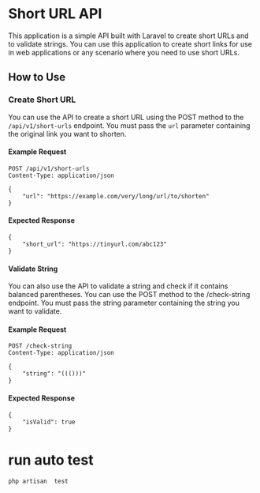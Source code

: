 
# Short URL API

This application is a simple API built with Laravel to create short URLs and to validate strings. You can use this application to create short links for use in web applications or any scenario where you need to use short URLs.

## How to Use

### Create Short URL

You can use the API to create a short URL using the POST method to the `/api/v1/short-urls` endpoint. You must pass the `url` parameter containing the original link you want to shorten.

#### Example Request

```http
POST /api/v1/short-urls
Content-Type: application/json

{
    "url": "https://example.com/very/long/url/to/shorten"
}
```

#### Expected Response
```
{
    "short_url": "https://tinyurl.com/abc123"
}

```


#### Validate String

You can also use the API to validate a string and check if it contains balanced parentheses. You can use the POST method to the /check-string endpoint. You must pass the string parameter containing the string you want to validate.



#### Example Request
```
POST /check-string
Content-Type: application/json

{
    "string": "((()))"
}
```


#### Expected Response
```
{
    "isValid": true
}
```






# run auto test
```
php artisan  test
```
